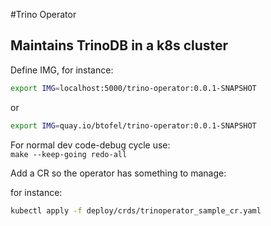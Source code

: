 #Trino Operator
## Maintains TrinoDB in a k8s cluster

Define IMG, for instance:
```bash
export IMG=localhost:5000/trino-operator:0.0.1-SNAPSHOT
```
or
```bash
export IMG=quay.io/btofel/trino-operator:0.0.1-SNAPSHOT
```

For normal dev code-debug cycle use:<br>
`make --keep-going redo-all`

Add a CR so the operator has something to manage:

for instance:
```bash
kubectl apply -f deploy/crds/trinoperator_sample_cr.yaml
```
